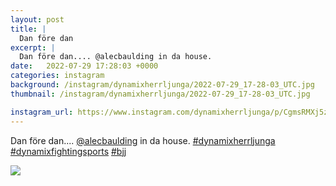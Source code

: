 ```yaml
---
layout: post
title: |
  Dan före dan
excerpt: |
  Dan före dan.... @alecbaulding in da house.   
date:   2022-07-29 17:28:03 +0000
categories: instagram
background: /instagram/dynamixherrljunga/2022-07-29_17-28-03_UTC.jpg
thumbnail: /instagram/dynamixherrljunga/2022-07-29_17-28-03_UTC.jpg

instagram_url: https://www.instagram.com/dynamixherrljunga/p/CgmsRMXj5zr
---
```

Dan före dan.... [@alecbaulding](https://www.instagram.com/alecbaulding/) in da house. [#dynamixherrljunga](https://www.instagram.com/explore/tags/dynamixherrljunga/) [#dynamixfightingsports](https://www.instagram.com/explore/tags/dynamixfightingsports/) [#bjj](https://www.instagram.com/explore/tags/bjj/)



<img src='/www-dynamix-herrljunga/instagram/dynamixherrljunga/2022-07-29_17-28-03_UTC.jpg' class='img-fluid' />
